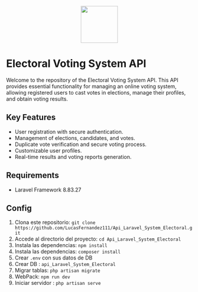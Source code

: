 <p align="center"><img src="https://www.svgrepo.com/show/353985/laravel.svg" width="100"></a></p>

# Electoral Voting System API

Welcome to the repository of the Electoral Voting System API. This API provides essential functionality for managing an online voting system, allowing registered users to cast votes in elections, manage their profiles, and obtain voting results.

## Key Features

-   User registration with secure authentication.
-   Management of elections, candidates, and votes.
-   Duplicate vote verification and secure voting process.
-   Customizable user profiles.
-   Real-time results and voting reports generation.

## Requirements

-   Laravel Framework 8.83.27

## Config

1. Clona este repositorio: `git clone https://github.com/LucasFernandez111/Api_Laravel_System_Electoral.git`
2. Accede al directorio del proyecto: `cd Api_Laravel_System_Electoral`
3. Instala las dependencias: `npm install`
4. Instala las dependencias: `composer install`
5. Crear `.env` con sus datos de DB
6. Crear DB : `api_Laravel_System_Electoral`
7. Migrar tablas: `php artisan migrate`
8. WebPack: `npm run dev`
9. Iniciar servidor : `php artisan serve`
